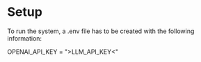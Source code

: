 
# Setup

To run the system, a .env file has to be created with the following information:

OPENAI_API_KEY = ">LLM_API_KEY<"